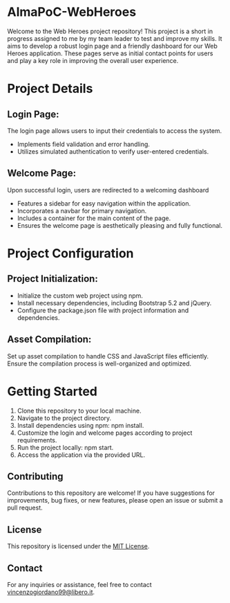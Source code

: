 # AlmaPoC-WebHeroes

Welcome to the Web Heroes project repository! This project is a short in progress assigned to me by my team leader to test and improve my skills. It aims to develop a robust login page and a friendly dashboard for our Web Heroes application. These pages serve as initial contact points for users and play a key role in improving the overall user experience.

# Project Details
## Login Page:
The login page allows users to input their credentials to access the system.
- Implements field validation and error handling.
- Utilizes simulated authentication to verify user-entered credentials.

## Welcome Page:
Upon successful login, users are redirected to a welcoming dashboard
- Features a sidebar for easy navigation within the application.
- Incorporates a navbar for primary navigation.
- Includes a container for the main content of the page.
- Ensures the welcome page is aesthetically pleasing and fully functional.
  
# Project Configuration
## Project Initialization:
- Initialize the custom web project using npm.
- Install necessary dependencies, including Bootstrap 5.2 and jQuery.
- Configure the package.json file with project information and dependencies.

## Asset Compilation:
Set up asset compilation to handle CSS and JavaScript files efficiently.
Ensure the compilation process is well-organized and optimized.

# Getting Started
1. Clone this repository to your local machine.
2. Navigate to the project directory.
3. Install dependencies using npm: npm install.
4. Customize the login and welcome pages according to project requirements.
5. Run the project locally: npm start.
6. Access the application via the provided URL.

## Contributing

Contributions to this repository are welcome! If you have suggestions for improvements, bug fixes, or new features, please open an issue or submit a pull request.

## License

This repository is licensed under the [MIT License](LICENSE).

## Contact

For any inquiries or assistance, feel free to contact [vincenzogiordano99@libero.it](mailto:your-email@example.com).
